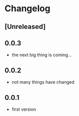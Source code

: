 # Changelog

## [Unreleased]

## 0.0.3

- the next big thing is coming...

## 0.0.2

- not many things have changed

## 0.0.1

- first version

